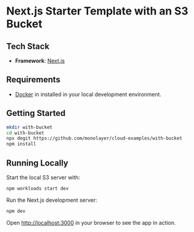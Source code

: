 # Next.js Starter Template with an S3 Bucket

## Tech Stack

- **Framework**: [Next.js](https://nextjs.org/)

## Requirements

- [Docker](https://www.docker.com) in installed in your local development environment.

## Getting Started

```bash
mkdir with-bucket
cd with-bucket
npx degit https://github.com/monolayer/cloud-examples/with-bucket
npm install
```

## Running Locally

Start the local S3 server with:

```bash
npm workloads start dev
```

Run the Next.js development server:

```bash
npm dev
```

Open [http://localhost:3000](http://localhost:3000) in your browser to see the app in action.
